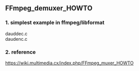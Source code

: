 ## FFmpeg_demuxer_HOWTO

### 1. simplest example in ffmpeg/libformat
dauddec.c  
daudenc.c

### 2. reference
https://wiki.multimedia.cx/index.php/FFmpeg_muxer_HOWTO
